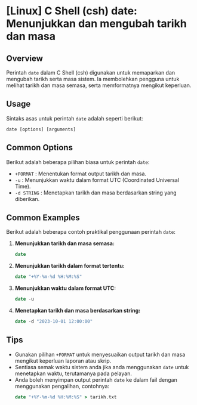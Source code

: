 # [Linux] C Shell (csh) date: Menunjukkan dan mengubah tarikh dan masa

## Overview
Perintah `date` dalam C Shell (csh) digunakan untuk memaparkan dan mengubah tarikh serta masa sistem. Ia membolehkan pengguna untuk melihat tarikh dan masa semasa, serta memformatnya mengikut keperluan.

## Usage
Sintaks asas untuk perintah `date` adalah seperti berikut:

```
date [options] [arguments]
```

## Common Options
Berikut adalah beberapa pilihan biasa untuk perintah `date`:

- `+FORMAT` : Menentukan format output tarikh dan masa.
- `-u` : Menunjukkan waktu dalam format UTC (Coordinated Universal Time).
- `-d STRING` : Menetapkan tarikh dan masa berdasarkan string yang diberikan.

## Common Examples
Berikut adalah beberapa contoh praktikal penggunaan perintah `date`:

1. **Menunjukkan tarikh dan masa semasa:**
   ```csh
   date
   ```

2. **Menunjukkan tarikh dalam format tertentu:**
   ```csh
   date "+%Y-%m-%d %H:%M:%S"
   ```

3. **Menunjukkan waktu dalam format UTC:**
   ```csh
   date -u
   ```

4. **Menetapkan tarikh dan masa berdasarkan string:**
   ```csh
   date -d "2023-10-01 12:00:00"
   ```

## Tips
- Gunakan pilihan `+FORMAT` untuk menyesuaikan output tarikh dan masa mengikut keperluan laporan atau skrip.
- Sentiasa semak waktu sistem anda jika anda menggunakan `date` untuk menetapkan waktu, terutamanya pada pelayan.
- Anda boleh menyimpan output perintah `date` ke dalam fail dengan menggunakan pengalihan, contohnya:
  ```csh
  date "+%Y-%m-%d %H:%M:%S" > tarikh.txt
  ```